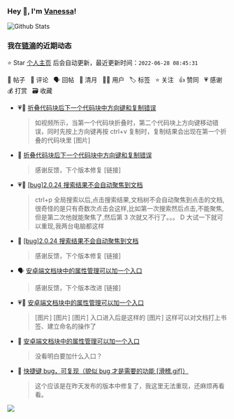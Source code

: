 ### Hey 👋, I'm [Vanessa](http://vanessa.b3log.org/)!

![Github Stats](https://github-readme-stats.vercel.app/api?username=Vanessa219&show_icons=true)

<!--events start -->

### 我在[链滴](https://ld246.com)的近期动态

⭐️ Star [个人主页](https://github.com/Vanessa219/Vanessa219) 后会自动更新，最近更新时间：`2022-06-28 08:45:31`

📝 帖子 &nbsp; 💬 评论 &nbsp; 🗣 回帖 &nbsp; 🌙 清月 &nbsp; 👨‍💻 用户 &nbsp; 🏷️ 标签 &nbsp; ⭐️ 关注 &nbsp; 👍 赞同 &nbsp; 💗 感谢 &nbsp; 💰 打赏 &nbsp; 🗃 收藏

* 💗📝 [折叠代码块后下一个代码块中方向键和复制错误](https://ld246.com/article/1656330188746)

  > 如视频所示，当第一个代码块折叠时，第二个代码块上方向键移动错误，同时先按上方向键再按 ctrl+v 复制时，复制结果会出现在第一个折叠的代码块里 [图片]
* 💬 [折叠代码块后下一个代码块中方向键和复制错误](https://ld246.com/article/1656330188746/comment/1656342181182#comments)

  > 感谢反馈，下个版本修复 [链接]
* 💗📝 [[bug]2.0.24 搜索结果不会自动聚焦到文档](https://ld246.com/article/1656294431483)

  > ctrl+p 全局搜索以后,点击搜索结果,文档树不会自动聚焦到点击的文档,很奇怪的是只有奇数次点击会这样,比如第一次搜索然后点击,不能聚焦,但是第二次他就能聚焦了,然后第 3 次就又不行了。。。 D 大试一下就可以重现,我两台电脑都这样
* 💬 [[bug]2.0.24 搜索结果不会自动聚焦到文档](https://ld246.com/article/1656294431483/comment/1656340155370#comments)

  > 感谢反馈，下个版本修复 [链接]
* 🗣 [安卓端文档块中的属性管理可以加一个入口](https://ld246.com/article/1656256834055/comment/1656297879199#comments)

  > 感谢反馈，下个版本改进 [链接]
* 💗💬 [安卓端文档块中的属性管理可以加一个入口](https://ld246.com/article/1656256834055/comment/1656297879199#comments)

  > [图片] [图片] [图片] 入口进入后是这样的 [图片] 这样可以对文档打上书签、建立命名的操作了
* 💬 [安卓端文档块中的属性管理可以加一个入口](https://ld246.com/article/1656256834055/comment/1656294675546#comments)

  > 没看明白要加什么入口？
* 💬 [快捷键 bug，可复现（貌似 bug 才是需要的功能 [滑稽.gif]）](https://ld246.com/article/1656288052474/comment/1656294331376#comments)

  > 这个应该是在昨天发布的版本中修复了，我这里无法重现，还麻烦再看看。


<!--events end -->

<a title="Hits" target="_blank" href="https://github.com/Vanessa219/Vanessa219"><img src="https://hits.b3log.org/Vanessa219/Vanessa219.svg"></a>
